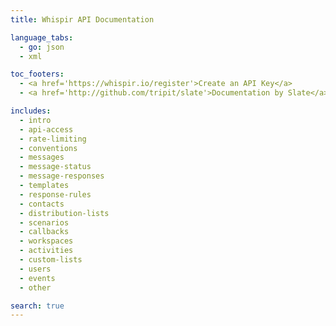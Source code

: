 ```yaml
---
title: Whispir API Documentation

language_tabs:
  - go: json
  - xml

toc_footers:
  - <a href='https://whispir.io/register'>Create an API Key</a>
  - <a href='http://github.com/tripit/slate'>Documentation by Slate</a>

includes:
  - intro
  - api-access
  - rate-limiting
  - conventions
  - messages
  - message-status
  - message-responses
  - templates
  - response-rules
  - contacts
  - distribution-lists
  - scenarios
  - callbacks
  - workspaces
  - activities
  - custom-lists
  - users
  - events
  - other

search: true
---
```

